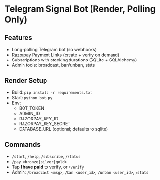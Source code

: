# Telegram Signal Bot (Render, Polling Only)

## Features
- Long-polling Telegram bot (no webhooks)
- Razorpay Payment Links (create + verify on demand)
- Subscriptions with stacking durations (SQLite + SQLAlchemy)
- Admin tools: broadcast, ban/unban, stats

## Render Setup
- Build: `pip install -r requirements.txt`
- Start: `python bot.py`
- Env:
  - BOT_TOKEN
  - ADMIN_ID
  - RAZORPAY_KEY_ID
  - RAZORPAY_KEY_SECRET
  - DATABASE_URL (optional; defaults to sqlite)

## Commands
- `/start`, `/help`, `/subscribe`, `/status`
- `/pay <bronze|silver|gold>`
- Tap **I have paid** to verify, or `/verify`
- Admin: `/broadcast <msg>`, `/ban <user_id>`, `/unban <user_id>`, `/stats`
